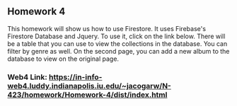 ## Homework 4

This homework will show us how to use Firestore. It uses Firebase's Firestore Database and Jquery. To use it, click on the link below. There will be a table that you can use to view the collections in the database. You can filter by genre as well. On the second page, you can add a new album to the database to view on the original page.

### Web4 Link: https://in-info-web4.luddy.indianapolis.iu.edu/~jacogarw/N-423/homework/Homework-4/dist/index.html 